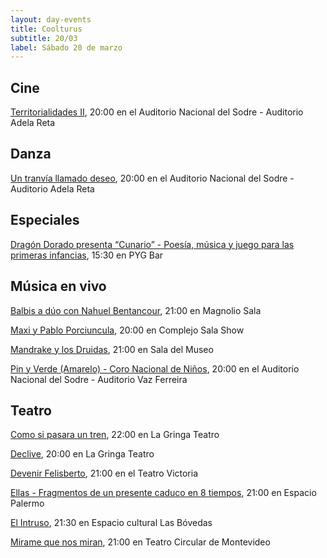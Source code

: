 ```yaml
---
layout: day-events
title: Coolturus
subtitle: 20/03
label: Sábado 20 de marzo
---
```


## Cine

[Territorialidades II](https://sodre.gub.uy/#calendario), 20:00 en el Auditorio Nacional del Sodre - Auditorio Adela Reta

## Danza

[Un tranvía llamado deseo](https://sodre.gub.uy/#calendario), 20:00 en el Auditorio Nacional del Sodre - Auditorio Adela Reta

## Especiales

[Dragón Dorado presenta “Cunario” - Poesía, música y juego para las primeras infancias](https://instagram.com/pygbar?igshid=v0vxh7zot18p), 15:30 en PYG Bar

## Música en vivo

[Balbis a dúo con Nahuel Bentancour](https://magnoliosala.uy/evento/balbis_1), 21:00 en Magnolio Sala

[Maxi y Pablo Porciuncula](https://www.instagram.com/p/CGYRDoZg2K9/), 20:00 en Complejo Sala Show

[Mandrake y los Druidas](https://www.instagram.com/saladelmuseo/), 21:00 en Sala del Museo

[Pin y Verde (Amarelo) - Coro Nacional de Niños](https://sodre.gub.uy/#calendario), 20:00 en el Auditorio Nacional del Sodre - Auditorio Vaz Ferreira

## Teatro

[Como si pasara un tren](https://www.instagram.com/lagringateatro/?hl=es), 22:00 en La Gringa Teatro

[Declive](https://www.instagram.com/lagringateatro/?hl=es), 20:00 en La Gringa Teatro

[Devenir Felisberto](https://instagram.com/teatrovictoriamontevideo?igshid=nihkflwgw4x4), 21:00 en el Teatro Victoria

[Ellas - Fragmentos de un presente caduco en 8 tiempos](https://instagram.com/salaespaciopalermo?igshid=1bmb3d8brkyad), 21:00 en Espacio Palermo

[El Intruso](https://instagram.com/las_bovedas?igshid=do8f9gvz28c), 21:30 en Espacio cultural Las Bóvedas

[Mirame que nos miran](http://www.teatrocircular.org.uy/mirame-que-nos-miran-estreno-octubre-2020/), 21:00 en Teatro Circular de Montevideo

